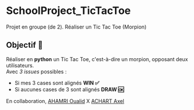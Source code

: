# SchoolProject_TicTacToe
Projet en groupe (de 2). Réaliser un Tic Tac Toe (Morpion)
</br>
## Objectif 🚀
Réaliser en **python** un Tic Tac Toe, c'est-à-dire un morpion, opposant deux utilisateurs.
</br>
Avec *3 issues* possibles :
- Si mes 3 cases sont alignés **WIN ✅**
- Si aucunes cases de 3 sont alignés **DRAW 🆗**

En collaboration, [AHAMRI Oualid](https://github.com/oualidahamri) X  [ACHART Axel](https://github.com/axel-achart)

